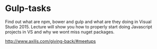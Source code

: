 # Gulp-tasks

Find out what are npm, bower and gulp and what are they doing in Visual Studio 2015. Lecture will show you how to properly start doing Javascript projects in VS and why we wont miss nuget packages.

http://www.axilis.com/giving-back/#meetups

